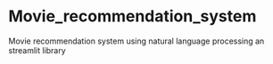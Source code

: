# Movie_recommendation_system
Movie recommendation system using natural language processing an streamlit library
